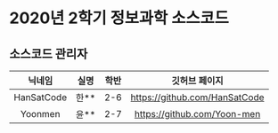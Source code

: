 # 2020년 2학기 정보과학 소스코드

## 소스코드 관리자
|닉네임|실명|학반|깃허브 페이지|
|:---:|:---:|:---:|:---:|
|HanSatCode|한**|2-6|https://github.com/HanSatCode|
|Yoonmen|윤**|2-7|https://github.com/Yoon-men|
